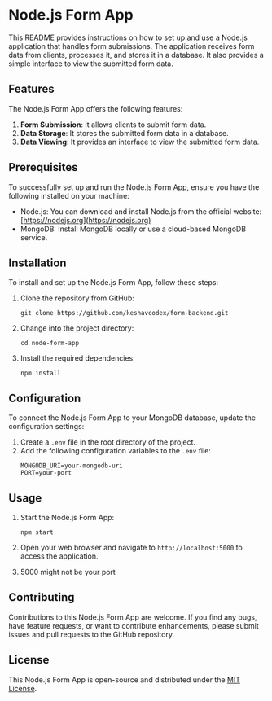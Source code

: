 # Node.js Form App

This README provides instructions on how to set up and use a Node.js application that handles form submissions. The application receives form data from clients, processes it, and stores it in a database. It also provides a simple interface to view the submitted form data.

## Features

The Node.js Form App offers the following features:

1. **Form Submission**: It allows clients to submit form data.
2. **Data Storage**: It stores the submitted form data in a database.
3. **Data Viewing**: It provides an interface to view the submitted form data.

## Prerequisites

To successfully set up and run the Node.js Form App, ensure you have the following installed on your machine:

- Node.js: You can download and install Node.js from the official website: [https://nodejs.org](https://nodejs.org)
- MongoDB: Install MongoDB locally or use a cloud-based MongoDB service.

## Installation

To install and set up the Node.js Form App, follow these steps:

1. Clone the repository from GitHub:
   ```shell
   git clone https://github.com/keshavcodex/form-backend.git
   ```

2. Change into the project directory:
   ```shell
   cd node-form-app
   ```

3. Install the required dependencies:
   ```shell
   npm install
   ```

## Configuration

To connect the Node.js Form App to your MongoDB database, update the configuration settings:

1. Create a `.env` file in the root directory of the project.
2. Add the following configuration variables to the `.env` file:
   ```plaintext
   MONGODB_URI=your-mongodb-uri
   PORT=your-port
   ```

## Usage

1. Start the Node.js Form App:
   ```shell
   npm start
   ```

2. Open your web browser and navigate to `http://localhost:5000` to access the application.
3. 5000 might not be your port

## Contributing

Contributions to this Node.js Form App are welcome. If you find any bugs, have feature requests, or want to contribute enhancements, please submit issues and pull requests to the GitHub repository.

## License

This Node.js Form App is open-source and distributed under the [MIT License](https://opensource.org/licenses/MIT).